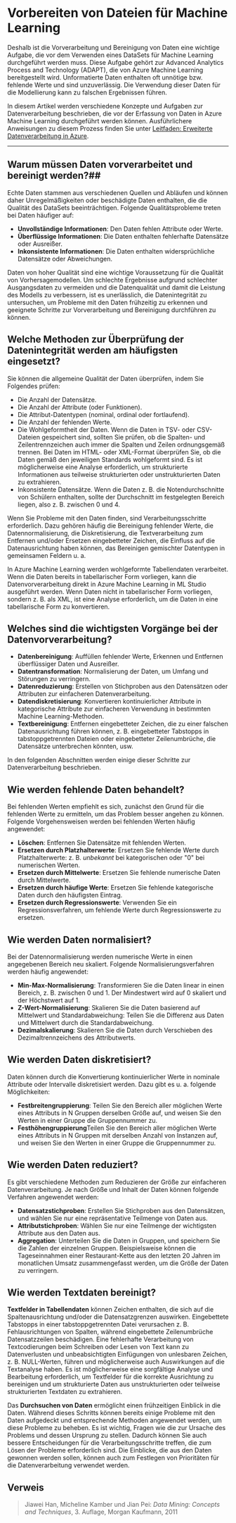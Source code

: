 <properties
	pageTitle="Vorverarbeiten und Bereinigen von Daten | Microsoft Azure"
	description="Vorverarbeiten und Bereinigen von Daten"
	services="machine-learning"
	documentationCenter=""
	authors="bradsev"
	manager="paulettm"
	editor="cgronlun" />

<tags
	ms.service="machine-learning"
	ms.workload="data-services"
	ms.tgt_pltfrm="na"
	ms.devlang="na"
	ms.topic="article"
	ms.date="05/29/2015"
	ms.author="msolhab;bradsev" />


# Vorbereiten von Dateien für Machine Learning

Deshalb ist die Vorverarbeitung und Bereinigung von Daten eine wichtige Aufgabe, die vor dem Verwenden eines DataSets für Machine Learning durchgeführt werden muss. Diese Aufgabe gehört zur Advanced Analytics Process and Technology (ADAPT), die von Azure Machine Learning bereitgestellt wird. Unformatierte Daten enthalten oft unnötige bzw. fehlende Werte und sind unzuverlässig. Die Verwendung dieser Daten für die Modellierung kann zu falschen Ergebnissen führen.

In diesem Artikel werden verschiedene Konzepte und Aufgaben zur Datenverarbeitung beschrieben, die vor der Erfassung von Daten in Azure Machine Learning durchgeführt werden können. Ausführlichere Anweisungen zu diesem Prozess finden Sie unter [Leitfaden: Erweiterte Datenverarbeitung in Azure](machine-learning-data-science-advanced-data-processing.md).

----------------

## Warum müssen Daten vorverarbeitet und bereinigt werden?##

Echte Daten stammen aus verschiedenen Quellen und Abläufen und können daher Unregelmäßigkeiten oder beschädigte Daten enthalten, die die Qualität des DataSets beeinträchtigen. Folgende Qualitätsprobleme treten bei Daten häufiger auf:

* **Unvollständige Informationen**: Den Daten fehlen Attribute oder Werte.
* **Überflüssige Informationen**: Die Daten enthalten fehlerhafte Datensätze oder Ausreißer.
* **Inkonsistente Informationen**: Die Daten enthalten widersprüchliche Datensätze oder Abweichungen.

Daten von hoher Qualität sind eine wichtige Voraussetzung für die Qualität von Vorhersagemodellen. Um schlechte Ergebnisse aufgrund schlechter Ausgangsdaten zu vermeiden und die Datenqualität und damit die Leistung des Modells zu verbessern, ist es unerlässlich, die Datenintegrität zu untersuchen, um Probleme mit den Daten frühzeitig zu erkennen und geeignete Schritte zur Vorverarbeitung und Bereinigung durchführen zu können.

## Welche Methoden zur Überprüfung der Datenintegrität werden am häufigsten eingesetzt? ##

Sie können die allgemeine Qualität der Daten überprüfen, indem Sie Folgendes prüfen:

* Die Anzahl der Datensätze.
* Die Anzahl der Attribute (oder Funktionen).
* Die Attribut-Datentypen (nominal, ordinal oder fortlaufend).
* Die Anzahl der fehlenden Werte.
* Die Wohlgeformtheit der Daten. Wenn die Daten in TSV- oder CSV-Dateien gespeichert sind, sollten Sie prüfen, ob die Spalten- und Zeilentrennzeichen auch immer die Spalten und Zeilen ordnungsgemäß trennen. Bei Daten im HTML- oder XML-Format überprüfen Sie, ob die Daten gemäß den jeweiligen Standards wohlgeformt sind. Es ist möglicherweise eine Analyse erforderlich, um strukturierte Informationen aus teilweise strukturierten oder unstrukturierten Daten zu extrahieren.
* Inkonsistente Datensätze. Wenn die Daten z. B. die Notendurchschnitte von Schülern enthalten, sollte der Durchschnitt im festgelegten Bereich liegen, also z. B. zwischen 0 und 4.

Wenn Sie Probleme mit den Daten finden, sind Verarbeitungsschritte erforderlich. Dazu gehören häufig die Bereinigung fehlender Werte, die Datennormalisierung, die Diskretisierung, die Textverarbeitung zum Entfernen und/oder Ersetzen eingebetteter Zeichen, die Einfluss auf die Datenausrichtung haben können, das Bereinigen gemischter Datentypen in gemeinsamen Feldern u. a.

In Azure Machine Learning werden wohlgeformte Tabellendaten verarbeitet. Wenn die Daten bereits in tabellarischer Form vorliegen, kann die Datenvorverarbeitung direkt in Azure Machine Learning in ML Studio ausgeführt werden. Wenn Daten nicht in tabellarischer Form vorliegen, sondern z. B. als XML, ist eine Analyse erforderlich, um die Daten in eine tabellarische Form zu konvertieren.

## Welches sind die wichtigsten Vorgänge bei der Datenvorverarbeitung? ##

* **Datenbereinigung**: Auffüllen fehlender Werte, Erkennen und Entfernen überflüssiger Daten und Ausreißer.
* **Datentransformation**: Normalisierung der Daten, um Umfang und Störungen zu verringern.
* **Datenreduzierung**: Erstellen von Stichproben aus den Datensätzen oder Attributen zur einfacheren Datenverarbeitung.
* **Datendiskretisierung**: Konvertieren kontinuierlicher Attribute in kategorische Attribute zur einfacheren Verwendung in bestimmten Machine Learning-Methoden.
* **Textbereinigung**: Entfernen eingebetteter Zeichen, die zu einer falschen Datenausrichtung führen können, z. B. eingebetteter Tabstopps in tabstoppgetrennten Dateien oder eingebetteter Zeilenumbrüche, die Datensätze unterbrechen könnten, usw.

In den folgenden Abschnitten werden einige dieser Schritte zur Datenverarbeitung beschrieben.

## Wie werden fehlende Daten behandelt? ##

Bei fehlenden Werten empfiehlt es sich, zunächst den Grund für die fehlenden Werte zu ermitteln, um das Problem besser angehen zu können. Folgende Vorgehensweisen werden bei fehlenden Werten häufig angewendet:

* **Löschen**: Entfernen Sie Datensätze mit fehlenden Werten.
* **Ersetzen durch Platzhalterwerte**: Ersetzen Sie fehlende Werte durch Platzhalterwerte: z. B. _unbekannt_ bei kategorischen oder "0" bei numerischen Werten.
* **Ersetzen durch Mittelwerte**: Ersetzen Sie fehlende numerische Daten durch Mittelwerte.
* **Ersetzen durch häufige Werte**: Ersetzen Sie fehlende kategorische Daten durch den häufigsten Eintrag.
* **Ersetzen durch Regressionswerte**: Verwenden Sie ein Regressionsverfahren, um fehlende Werte durch Regressionswerte zu ersetzen.  

## Wie werden Daten normalisiert? ##

Bei der Datennormalisierung werden numerische Werte in einen angegebenen Bereich neu skaliert. Folgende Normalisierungsverfahren werden häufig angewendet:

* **Min-Max-Normalisierung**: Transformieren Sie die Daten linear in einen Bereich, z. B. zwischen 0 und 1. Der Mindestwert wird auf 0 skaliert und der Höchstwert auf 1.
* **Z-Wert-Normalisierung**: Skalieren Sie die Daten basierend auf Mittelwert und Standardabweichung: Teilen Sie die Differenz aus Daten und Mittelwert durch die Standardabweichung.
* **Dezimalskalierung**: Skalieren Sie die Daten durch Verschieben des Dezimaltrennzeichens des Attributwerts.  

## Wie werden Daten diskretisiert? ##

Daten können durch die Konvertierung kontinuierlicher Werte in nominale Attribute oder Intervalle diskretisiert werden. Dazu gibt es u. a. folgende Möglichkeiten:

* **Festbreitengruppierung**: Teilen Sie den Bereich aller möglichen Werte eines Attributs in N Gruppen derselben Größe auf, und weisen Sie den Werten in einer Gruppe die Gruppennummer zu.
* **Festhöhengruppierung**Teilen Sie den Bereich aller möglichen Werte eines Attributs in N Gruppen mit derselben Anzahl von Instanzen auf, und weisen Sie den Werten in einer Gruppe die Gruppennummer zu.  

## Wie werden Daten reduziert?  ## 

Es gibt verschiedene Methoden zum Reduzieren der Größe zur einfacheren Datenverarbeitung. Je nach Größe und Inhalt der Daten können folgende Verfahren angewendet werden:

* **Datensatzstichproben**: Erstellen Sie Stichproben aus den Datensätzen, und wählen Sie nur eine repräsentative Teilmenge von Daten aus.
* **Attributstichproben**: Wählen Sie nur eine Teilmenge der wichtigsten Attribute aus den Daten aus.  
* **Aggregation**: Unterteilen Sie die Daten in Gruppen, und speichern Sie die Zahlen der einzelnen Gruppen. Beispielsweise können die Tageseinnahmen einer Restaurant-Kette aus den letzten 20 Jahren im monatlichen Umsatz zusammengefasst werden, um die Größe der Daten zu verringern.  

## Wie werden Textdaten bereinigt? ##

**Textfelder in Tabellendaten** können Zeichen enthalten, die sich auf die Spaltenausrichtung und/oder die Datensatzgrenzen auswirken. Eingebettete Tabstopps in einer tabstoppgetrennten Datei verursachen z. B. Fehlausrichtungen von Spalten, während eingebettete Zeilenumbrüche Datensatzzeilen beschädigen. Eine fehlerhafte Verarbeitung von Textcodierungen beim Schreiben oder Lesen von Text kann zu Datenverlusten und unbeabsichtigten Einfügungen von unlesbaren Zeichen, z. B. NULL-Werten, führen und möglicherweise auch Auswirkungen auf die Textanalyse haben. Es ist möglicherweise eine sorgfältige Analyse und Bearbeitung erforderlich, um Textfelder für die korrekte Ausrichtung zu bereinigen und um strukturierte Daten aus unstrukturierten oder teilweise strukturierten Textdaten zu extrahieren.

Das **Durchsuchen von Daten** ermöglicht einen frühzeitigen Einblick in die Daten. Während dieses Schritts können bereits einige Probleme mit den Daten aufgedeckt und entsprechende Methoden angewendet werden, um diese Probleme zu beheben. Es ist wichtig, Fragen wie die zur Ursache des Problems und dessen Ursprung zu stellen. Dadurch können Sie auch bessere Entscheidungen für die Verarbeitungsschritte treffen, die zum Lösen der Probleme erforderlich sind. Die Einblicke, die aus den Daten gewonnen werden sollen, können auch zum Festlegen von Prioritäten für die Datenverarbeitung verwendet werden.

## Verweis ##

>Jiawei Han, Micheline Kamber und Jian Pei: _Data Mining: Concepts and Techniques_, 3. Auflage, Morgan Kaufmann, 2011
 

<!---HONumber=July15_HO4-->